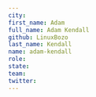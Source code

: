 ```yaml
---
city:
first_name: Adam
full_name: Adam Kendall
github: LinuxBozo
last_name: Kendall
name: adam-kendall
role:
state:
team:
twitter:
---
```

